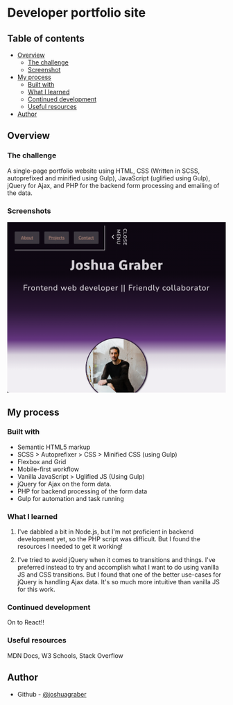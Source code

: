 # Developer portfolio site

## Table of contents

- [Overview](#overview)
  - [The challenge](#the-challenge)
  - [Screenshot](#screenshot)
- [My process](#my-process)
  - [Built with](#built-with)
  - [What I learned](#what-i-learned)
  - [Continued development](#continued-development)
  - [Useful resources](#useful-resources)
- [Author](#author)

## Overview

### The challenge
A single-page portfolio website using HTML, CSS (Written in SCSS, autoprefixed and minified using Gulp), JavaScript (uglified using Gulp), jQuery for Ajax, and PHP for the backend form processing and emailing of the data.

### Screenshots
![](/screenshot.png)



## My process

### Built with

- Semantic HTML5 markup
- SCSS > Autoprefixer > CSS > Minified CSS (using Gulp)
- Flexbox and Grid
- Mobile-first workflow
- Vanilla JavaScript > Uglified JS (Using Gulp)
- jQuery for Ajax on the form data.
- PHP for backend processing of the form data
- Gulp for automation and task running

### What I learned

1. I've dabbled a bit in Node.js, but I'm not proficient in backend development yet, so the PHP script was difficult. But I found the resources I needed to get it working!

2. I've tried to avoid jQuery when it comes to transitions and things. I've preferred instead to try and accomplish what I want to do using vanilla JS and CSS transitions. But I found that one of the better use-cases for jQuery is handling Ajax data. It's so much more intuitive than vanilla JS for this work.

### Continued development

On to React!!

### Useful resources

MDN Docs, W3 Schools, Stack Overflow

## Author

- Github - [@joshuagraber](https://www.github.com/joshuagraber)
